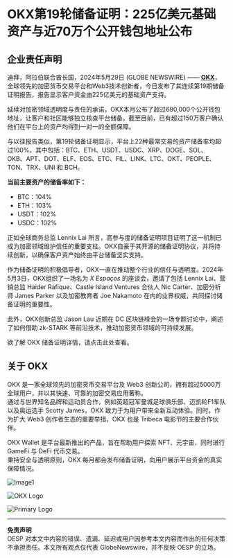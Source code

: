 # OKX第19轮储备证明：225亿美元基础资产与近70万个公开钱包地址公布

## 企业责任声明

迪拜，阿拉伯联合酋长国，2024年5月29日 (GLOBE NEWSWIRE) —— **[OKX](https://bit.ly/OKXe)**，全球领先的加密货币交易平台和Web3技术创新者，今日发布了其连续第19期储备证明报告，报告显示客户资金由225亿美元的基础资产支持。

延续对加密领域透明度与责任的承诺，OKX本月公布了超过680,000个公开钱包地址，让客户和社区能够独立核查平台储备。截至目前，已有超过150万客户确认他们在平台上的资产均得到一对一的全额保障。

与以往报告类似，第19轮储备证明显示，平台上22种最常交易的资产储备率均超过100%，其中包括：BTC、ETH、USDT、USDC、XRP、DOGE、SOL、OKB、APT、DOT、ELF、EOS、ETC、FIL、LINK、LTC、OKT、PEOPLE、TON、TRX、UNI 和 BCH。

**当前主要资产的储备率如下：**

- BTC：104%
- ETH：103%
- USDT：102%
- USDC：102%

正如全球商务总监 Lennix Lai 所言，高参与度的储备证明项目证明了这一机制已成为加密领域维护信任的重要支柱。OKX自豪于其开源的储备证明协议，并将持续创新，以确保客户资产始终由平台储备坚实支持。

作为储备证明的积极倡导者，OKX一直在推动整个行业的信任与透明度。2024年5月3日，OKX组织了一场名为 *X Espaços* 的座谈会，邀请了包括 Lennix Lai、营销总监 Haider Rafique、Castle Island Ventures 合伙人 Nic Carter、加密分析师 James Parker 以及加密教育者 Joe Nakamoto 在内的业界权威，共同探讨储备证明的重要性。

此外，OKX创新总监 Jason Lau 近期在 DC 区块链峰会的一场专题讨论中，阐述了如何借助 zk-STARK 等前沿技术，推动加密货币领域的可持续发展。

欲了解 OKX 储备证明详情，请点击此处查看。

## 关于 OKX

OKX 是一家全球领先的加密货币交易平台及 Web3 创新公司，拥有超过5000万全球用户，并以其快速、可靠的加密交易应用著称。  
通过与世界知名品牌和运动员合作，例如英超冠军曼城足球俱乐部、迈凯轮F1车队以及奥运选手 Scotty James，OKX 致力于为用户带来全新互动体验。同时，作为扩大 Web3 创作者生态的重要举措，OKX 也是 Tribeca 电影节的主要合作伙伴。

OKX Wallet 是平台最新推出的产品，旨在帮助用户探索 NFT、元宇宙，同时进行 GameFi 与 DeFi 代币交易。  
秉持安全与透明原则，OKX 每月都会发布储备证明，向用户展示平台资金的真实保障情况。

![Image1](https://www.globenewswire.com/newsroom/ti?nf=OTE0NTI2MyM2MjkzMTYzIzIyNjI4MDk=)

![OKX Logo](https://www.jmhbdh.com/wp-content/img/6694790315810565.webp)

![Primary Logo](https://www.jmhbdh.com/wp-content/img/19529579.webp)

---

**免责声明**  
OESP 对本文中内容的错误、遗漏、延迟或用户因参考本文内容而作出的任何决策不承担责任。本文所有观点仅代表 GlobeNewswire，并不反映 OESP 的立场。